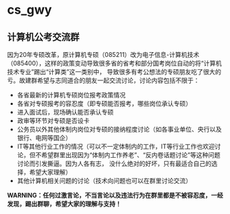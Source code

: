 # cs_gwy
## 计算机公考交流群

因为20年专硕改革，原计算机专硕（085211）改为电子信息-计算机技术（085400），这样的政策变动导致很多省的省考和部分国考岗位自动的将“计算机技术专业”踢出“计算类”这一类别中，
导致很多有考公想法的专硕朋友吃了很大的亏。故建群希望与志同道合的朋友一起交流讨论，讨论内容包括不限于：

- 各省最新的计算机专硕岗位报考政策情况
- 各省对专硕报考的容忍度（即专硕能否报考，哪些岗位承认专硕）
- 进入面试后，现场确认能否承认专硕
- 政审等环节对专硕是否设卡
- 公务员以外其他体制内岗位对专硕的接纳程度讨论（如各事业单位、央行以及银行、电网等国企）
- IT等其他行业工作的情况（可以不一定体制内的工作，IT等行业工作也欢迎讨论，但不希望群里出现因为“体制内工作养老”、“反内卷话题讨论”等这种问题讨论而引发撕逼。因为人各有志，
    没什么绝对的好坏，只有最适合自己的选择，希望大家理解）
- 其他计算机相关问题的讨论（技术向问题也可以在群里讨论交流）

**WARNING：任何过激言论，不当言论以及违法行为在群里都是不被容忍度，一经发现，踢出群聊，希望大家的理解与支持！**

